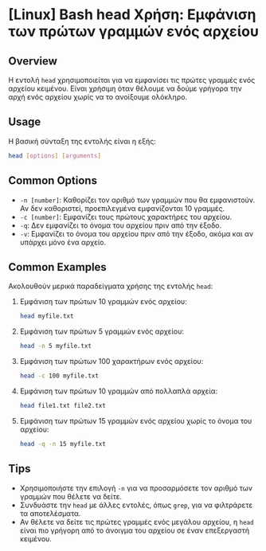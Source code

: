 # [Linux] Bash head Χρήση: Εμφάνιση των πρώτων γραμμών ενός αρχείου

## Overview
Η εντολή `head` χρησιμοποιείται για να εμφανίσει τις πρώτες γραμμές ενός αρχείου κειμένου. Είναι χρήσιμη όταν θέλουμε να δούμε γρήγορα την αρχή ενός αρχείου χωρίς να το ανοίξουμε ολόκληρο.

## Usage
Η βασική σύνταξη της εντολής είναι η εξής:

```bash
head [options] [arguments]
```

## Common Options
- `-n [number]`: Καθορίζει τον αριθμό των γραμμών που θα εμφανιστούν. Αν δεν καθοριστεί, προεπιλεγμένα εμφανίζονται 10 γραμμές.
- `-c [number]`: Εμφανίζει τους πρώτους χαρακτήρες του αρχείου.
- `-q`: Δεν εμφανίζει το όνομα του αρχείου πριν από την έξοδο.
- `-v`: Εμφανίζει το όνομα του αρχείου πριν από την έξοδο, ακόμα και αν υπάρχει μόνο ένα αρχείο.

## Common Examples
Ακολουθούν μερικά παραδείγματα χρήσης της εντολής `head`:

1. Εμφάνιση των πρώτων 10 γραμμών ενός αρχείου:
   ```bash
   head myfile.txt
   ```

2. Εμφάνιση των πρώτων 5 γραμμών ενός αρχείου:
   ```bash
   head -n 5 myfile.txt
   ```

3. Εμφάνιση των πρώτων 100 χαρακτήρων ενός αρχείου:
   ```bash
   head -c 100 myfile.txt
   ```

4. Εμφάνιση των πρώτων 10 γραμμών από πολλαπλά αρχεία:
   ```bash
   head file1.txt file2.txt
   ```

5. Εμφάνιση των πρώτων 15 γραμμών ενός αρχείου χωρίς το όνομα του αρχείου:
   ```bash
   head -q -n 15 myfile.txt
   ```

## Tips
- Χρησιμοποιήστε την επιλογή `-n` για να προσαρμόσετε τον αριθμό των γραμμών που θέλετε να δείτε.
- Συνδυάστε την `head` με άλλες εντολές, όπως `grep`, για να φιλτράρετε τα αποτελέσματα.
- Αν θέλετε να δείτε τις πρώτες γραμμές ενός μεγάλου αρχείου, η `head` είναι πιο γρήγορη από το άνοιγμα του αρχείου σε έναν επεξεργαστή κειμένου.